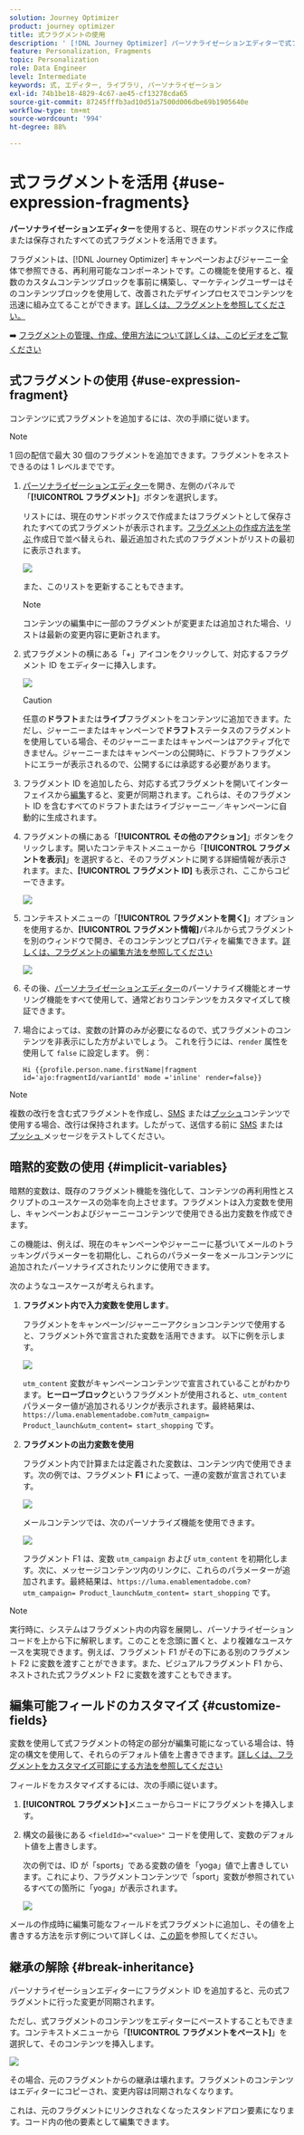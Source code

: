 ```yaml
---
solution: Journey Optimizer
product: journey optimizer
title: 式フラグメントの使用
description: ' [!DNL Journey Optimizer] パーソナライゼーションエディターで式フラグメントを使用する方法を説明します。'
feature: Personalization, Fragments
topic: Personalization
role: Data Engineer
level: Intermediate
keywords: 式, エディター, ライブラリ, パーソナライゼーション
exl-id: 74b1be18-4829-4c67-ae45-cf13278cda65
source-git-commit: 87245fffb3ad10d51a7500d006dbe69b1905640e
workflow-type: tm+mt
source-wordcount: '994'
ht-degree: 88%

---
```


# 式フラグメントを活用 {#use-expression-fragments}

**パーソナライゼーションエディター**&#x200B;を使用すると、現在のサンドボックスに作成または保存されたすべての式フラグメントを活用できます。

フラグメントは、[!DNL Journey Optimizer] キャンペーンおよびジャーニー全体で参照できる、再利用可能なコンポーネントです。この機能を使用すると、複数のカスタムコンテンツブロックを事前に構築し、マーケティングユーザーはそのコンテンツブロックを使用して、改善されたデザインプロセスでコンテンツを迅速に組み立てることができます。[詳しくは、フラグメントを参照してください。](../content-management/fragments.md)

➡️ [フラグメントの管理、作成、使用方法について詳しくは、このビデオをご覧ください](../content-management/fragments.md#video-fragments)

## 式フラグメントの使用 {#use-expression-fragment}

コンテンツに式フラグメントを追加するには、次の手順に従います。

>[!NOTE]
>
>1 回の配信で最大 30 個のフラグメントを追加できます。フラグメントをネストできるのは 1 レベルまでです。

1. [パーソナライゼーションエディター](personalization-build-expressions.md)を開き、左側のパネルで「**[!UICONTROL フラグメント]**」ボタンを選択します。

   リストには、現在のサンドボックスで作成またはフラグメントとして保存されたすべての式フラグメントが表示されます。[&#x200B; フラグメントの作成方法を学ぶ &#x200B;](../content-management/create-fragments.md)
作成日で並べ替えられ、最近追加された式のフラグメントがリストの最初に表示されます。

   ![](assets/expression-fragments-pane.png)

   また、このリストを更新することもできます。

   >[!NOTE]
   >
   >コンテンツの編集中に一部のフラグメントが変更または追加された場合、リストは最新の変更内容に更新されます。

1. 式フラグメントの横にある「+」アイコンをクリックして、対応するフラグメント ID をエディターに挿入します。

   ![](assets/expression-fragment-add.png)

   >[!CAUTION]
   >
   >任意の&#x200B;**ドラフト**&#x200B;または&#x200B;**ライブ**&#x200B;フラグメントをコンテンツに追加できます。ただし、ジャーニーまたはキャンペーンで&#x200B;**ドラフト**&#x200B;ステータスのフラグメントを使用している場合、そのジャーニーまたはキャンペーンはアクティブ化できません。ジャーニーまたはキャンペーンの公開時に、ドラフトフラグメントにエラーが表示されるので、公開するには承認する必要があります。

1. フラグメント ID を追加したら、対応する式フラグメントを開いてインターフェイスから[編集](../content-management/manage-fragments.md#edit-fragments)すると、変更が同期されます。これらは、そのフラグメント ID を含むすべてのドラフトまたはライブジャーニー／キャンペーンに自動的に生成されます。

1. フラグメントの横にある「**[!UICONTROL その他のアクション]**」ボタンをクリックします。開いたコンテキストメニューから「**[!UICONTROL フラグメントを表示]**」を選択すると、そのフラグメントに関する詳細情報が表示されます。また、**[!UICONTROL フラグメント ID]** も表示され、ここからコピーできます。

   ![](assets/expression-fragment-view.png)

1. コンテキストメニューの「**[!UICONTROL フラグメントを開く]**」オプションを使用するか、**[!UICONTROL フラグメント情報]**&#x200B;パネルから式フラグメントを別のウィンドウで開き、そのコンテンツとプロパティを編集できます。[詳しくは、フラグメントの編集方法を参照してください](../content-management/manage-fragments.md#edit-fragments)

   ![](assets/expression-fragment-open.png)

1. その後、[パーソナライゼーションエディター](personalization-build-expressions.md)のパーソナライズ機能とオーサリング機能をすべて使用して、通常どおりコンテンツをカスタマイズして検証できます。

1. 場合によっては、変数の計算のみが必要になるので、式フラグメントのコンテンツを非表示にした方がよいでしょう。 これを行うには、`render` 属性を使用して `false` に設定します。 例：

   ```
   Hi {{profile.person.name.firstName|fragment id='ajo:fragmentId/variantId' mode ='inline' render=false}}
   ```

>[!NOTE]
>
>複数の改行を含む式フラグメントを作成し、[SMS](../sms/create-sms.md#sms-content) または[プッシュ](../push/design-push.md)コンテンツで使用する場合、改行は保持されます。したがって、送信する前に [SMS](../sms/send-sms.md) または [&#x200B; プッシュ &#x200B;](../push/send-push.md) メッセージをテストしてください。

## 暗黙的変数の使用 {#implicit-variables}

暗黙的変数は、既存のフラグメント機能を強化して、コンテンツの再利用性とスクリプトのユースケースの効率を向上させます。フラグメントは入力変数を使用し、キャンペーンおよびジャーニーコンテンツで使用できる出力変数を作成できます。

この機能は、例えば、現在のキャンペーンやジャーニーに基づいてメールのトラッキングパラメーターを初期化し、これらのパラメーターをメールコンテンツに追加されたパーソナライズされたリンクに使用できます。

次のようなユースケースが考えられます。

1. **フラグメント内で入力変数を使用します**。

   フラグメントをキャンペーン/ジャーニーアクションコンテンツで使用すると、フラグメント外で宣言された変数を活用できます。 以下に例を示します。

   ![](../personalization/assets/variable-in-a-fragment.png)

   `utm_content` 変数がキャンペーンコンテンツで宣言されていることがわかります。**ヒーローブロック**&#x200B;というフラグメントが使用されると、`utm_content` パラメーター値が追加されるリンクが表示されます。最終結果は、`https://luma.enablementadobe.com?utm_campaign= Product_launch&utm_content= start_shopping` です。

1. **フラグメントの出力変数を使用**

   フラグメント内で計算または定義された変数は、コンテンツ内で使用できます。次の例では、フラグメント **F1** によって、一連の変数が宣言されています。

   ![](../personalization/assets/personalize-with-variables.png)

   メールコンテンツでは、次のパーソナライズ機能を使用できます。

   ![](../personalization/assets/use-fragment-variable.png)

   フラグメント F1 は、変数 `utm_campaign` および `utm_content` を初期化します。次に、メッセージコンテンツ内のリンクに、これらのパラメーターが追加されます。最終結果は、`https://luma.enablementadobe.com?utm_campaign= Product_launch&utm_content= start_shopping` です。

>[!NOTE]
>
>実行時に、システムはフラグメント内の内容を展開し、パーソナライゼーションコードを上から下に解釈します。このことを念頭に置くと、より複雑なユースケースを実現できます。例えば、フラグメント F1 がその下にある別のフラグメント F2 に変数を渡すことができます。また、ビジュアルフラグメント F1 から、ネストされた式フラグメント F2 に変数を渡すこともできます。


## 編集可能フィールドのカスタマイズ {#customize-fields}

変数を使用して式フラグメントの特定の部分が編集可能になっている場合は、特定の構文を使用して、それらのデフォルト値を上書きできます。[詳しくは、フラグメントをカスタマイズ可能にする方法を参照してください](../content-management/customizable-fragments.md)

フィールドをカスタマイズするには、次の手順に従います。

1. **[!UICONTROL フラグメント]**&#x200B;メニューからコードにフラグメントを挿入します。

1. 構文の最後にある `<fieldId>="<value>"` コードを使用して、変数のデフォルト値を上書きします。

   次の例では、ID が「sports」である変数の値を「yoga」値で上書きしています。これにより、フラグメントコンテンツで「sport」変数が参照されているすべての箇所に「yoga」が表示されます。

   ![](../content-management/assets/fragment-expression-use.png)

メールの作成時に編集可能なフィールドを式フラグメントに追加し、その値を上書きする方法を示す例について詳しくは、[この節](../content-management/customizable-fragments.md#example)を参照してください。

## 継承の解除 {#break-inheritance}

パーソナライゼーションエディターにフラグメント ID を追加すると、元の式フラグメントに行った変更が同期されます。

ただし、式フラグメントのコンテンツをエディターにペーストすることもできます。コンテキストメニューから「**[!UICONTROL フラグメントをペースト]**」を選択して、そのコンテンツを挿入します。

![](assets/expression-fragment-paste.png)

その場合、元のフラグメントからの継承は壊れます。フラグメントのコンテンツはエディターにコピーされ、変更内容は同期されなくなります。

これは、元のフラグメントにリンクされなくなったスタンドアロン要素になります。コード内の他の要素として編集できます。

